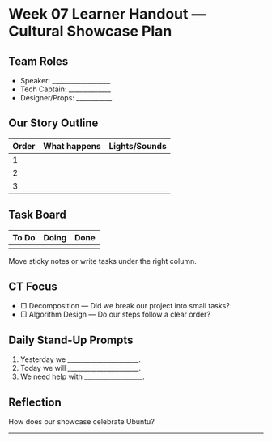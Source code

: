 # Week 07 Learner Handout — Cultural Showcase Plan

## Team Roles
- Speaker: __________________
- Tech Captain: _____________
- Designer/Props: ___________

## Our Story Outline

| Order | What happens | Lights/Sounds |
| --- | --- | --- |
| 1 | | |
| 2 | | |
| 3 | | |

## Task Board

| To Do | Doing | Done |
| --- | --- | --- |
| | | |

Move sticky notes or write tasks under the right column.

## CT Focus
- □ Decomposition — Did we break our project into small tasks?
- □ Algorithm Design — Do our steps follow a clear order?

## Daily Stand-Up Prompts
1. Yesterday we ______________________.
2. Today we will ______________________.
3. We need help with __________________.

## Reflection
How does our showcase celebrate Ubuntu?

______________________________________
